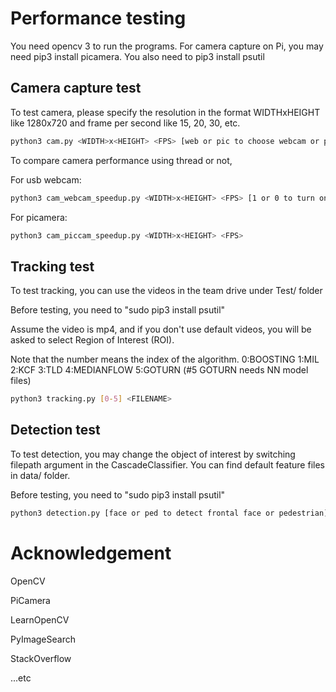 # Performance testing
You need opencv 3 to run the programs. For camera capture on Pi, you may need pip3 install picamera. You also need to pip3 install psutil

## Camera capture test

To test camera, please specify the resolution in the format WIDTHxHEIGHT like 1280x720 and frame per second like 15, 20, 30, etc.

```bash
python3 cam.py <WIDTH>x<HEIGHT> <FPS> [web or pic to choose webcam or picamera]
```

To compare camera performance using thread or not,

For usb webcam:
```bash
python3 cam_webcam_speedup.py <WIDTH>x<HEIGHT> <FPS> [1 or 0 to turn on/off MJPG]
```
For picamera:
```bash
python3 cam_piccam_speedup.py <WIDTH>x<HEIGHT> <FPS>
```

## Tracking test

To test tracking, you can use the videos in the team drive under Test/ folder

Before testing, you need to "sudo pip3 install psutil"

Assume the video is mp4, and if you don't use default videos, you will be asked to select Region of Interest (ROI).

Note that the number means the index of the algorithm. 0:BOOSTING 1:MIL 2:KCF 3:TLD 4:MEDIANFLOW 5:GOTURN (#5 GOTURN needs NN model files)
```bash
python3 tracking.py [0-5] <FILENAME>
```

## Detection test

To test detection, you may change the object of interest by switching filepath argument in the CascadeClassifier. You can find default feature files in data/ folder.

Before testing, you need to "sudo pip3 install psutil"


```bash
python3 detection.py [face or ped to detect frontal face or pedestrian] <FILENAME>
```

# Acknowledgement
OpenCV

PiCamera

LearnOpenCV

PyImageSearch

StackOverflow

...etc